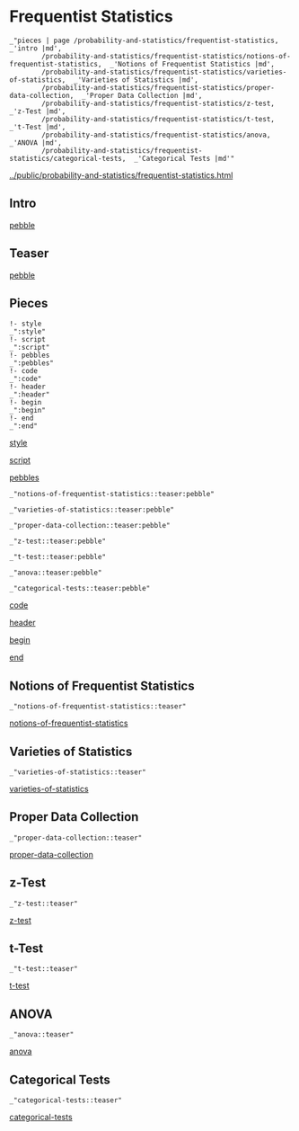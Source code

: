 # Frequentist Statistics

    _"pieces | page /probability-and-statistics/frequentist-statistics, _'intro |md',
            /probability-and-statistics/frequentist-statistics/notions-of-frequentist-statistics,  _'Notions of Frequentist Statistics |md',
            /probability-and-statistics/frequentist-statistics/varieties-of-statistics,  _'Varieties of Statistics |md',
            /probability-and-statistics/frequentist-statistics/proper-data-collection,  _'Proper Data Collection |md',
            /probability-and-statistics/frequentist-statistics/z-test,  _'z-Test |md',
            /probability-and-statistics/frequentist-statistics/t-test,  _'t-Test |md',
            /probability-and-statistics/frequentist-statistics/anova,  _'ANOVA |md',
            /probability-and-statistics/frequentist-statistics/categorical-tests,  _'Categorical Tests |md'"

[../public/probability-and-statistics/frequentist-statistics.html](# "save:")


## Intro

[pebble]()

## Teaser

[pebble]()

## Pieces

    !- style
    _":style"
    !- script
    _":script"
    !- pebbles
    _":pebbles"
    !- code
    _":code"
    !- header
    _":header"
    !- begin
    _":begin"
    !- end
    _":end"

[style]() 

[script]()

[pebbles]()

    _"notions-of-frequentist-statistics::teaser:pebble"

    _"varieties-of-statistics::teaser:pebble"

    _"proper-data-collection::teaser:pebble"

    _"z-test::teaser:pebble"

    _"t-test::teaser:pebble"

    _"anova::teaser:pebble"

    _"categorical-tests::teaser:pebble"


[code]()



[header]()

[begin]()

[end]()

## Notions of Frequentist Statistics

    _"notions-of-frequentist-statistics::teaser"


[notions-of-frequentist-statistics](pages/probability-and-statistics_frequentist-statistics_notions-of-frequentist-statistics.md "load:")

## Varieties of Statistics

    _"varieties-of-statistics::teaser"


[varieties-of-statistics](pages/probability-and-statistics_frequentist-statistics_varieties-of-statistics.md "load:")

## Proper Data Collection

    _"proper-data-collection::teaser"


[proper-data-collection](pages/probability-and-statistics_frequentist-statistics_proper-data-collection.md "load:")

## z-Test

    _"z-test::teaser"


[z-test](pages/probability-and-statistics_frequentist-statistics_z-test.md "load:")

## t-Test

    _"t-test::teaser"


[t-test](pages/probability-and-statistics_frequentist-statistics_t-test.md "load:")

## ANOVA

    _"anova::teaser"


[anova](pages/probability-and-statistics_frequentist-statistics_anova.md "load:")

## Categorical Tests

    _"categorical-tests::teaser"


[categorical-tests](pages/probability-and-statistics_frequentist-statistics_categorical-tests.md "load:")